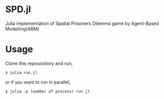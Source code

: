 # SPD.jl
Julia implementation of Spatial Prisoners Dilemma game by Agent-Based Modelling(ABM)

# Usage
Clone this reposository and run;
```
$ julia run.jl
```

or if you want to run in parallel,    
```
$ julia -p (number of process) run.jl
```
